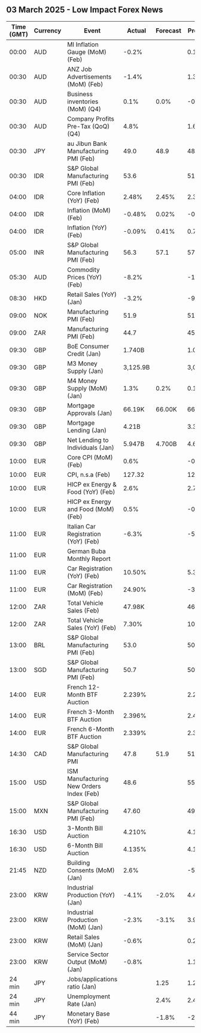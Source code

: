 ## 03 March 2025 - Low Impact Forex News

| Time (GMT) | Currency | Event | Actual | Forecast | Previous |
|------|----------|-------|--------|----------|----------|
| 00:00 | AUD | MI Inflation Gauge (MoM) (Feb) | -0.2% |  | 0.1% |
| 00:30 | AUD | ANZ Job Advertisements (MoM) (Feb) | -1.4% |  | 1.3% |
| 00:30 | AUD | Business inventories (MoM) (Q4) | 0.1% | 0.0% | -0.7% |
| 00:30 | AUD | Company Profits Pre-Tax (QoQ) (Q4) | 4.8% |  | 1.6% |
| 00:30 | JPY | au Jibun Bank Manufacturing PMI (Feb) | 49.0 | 48.9 | 48.7 |
| 00:30 | IDR | S&P Global Manufacturing PMI (Feb) | 53.6 |  | 51.9 |
| 04:00 | IDR | Core Inflation (YoY) (Feb) | 2.48% | 2.45% | 2.36% |
| 04:00 | IDR | Inflation (MoM) (Feb) | -0.48% | 0.02% | -0.76% |
| 04:00 | IDR | Inflation (YoY) (Feb) | -0.09% | 0.41% | 0.76% |
| 05:00 | INR | S&P Global Manufacturing PMI (Feb) | 56.3 | 57.1 | 57.7 |
| 05:30 | AUD | Commodity Prices (YoY) (Feb) | -8.2% |  | -10.7% |
| 08:30 | HKD | Retail Sales (YoY) (Jan) | -3.2% |  | -9.7% |
| 09:00 | NOK | Manufacturing PMI (Feb) | 51.9 |  | 51.3 |
| 09:00 | ZAR | Manufacturing PMI (Feb) | 44.7 |  | 45.3 |
| 09:30 | GBP | BoE Consumer Credit (Jan) | 1.740B |  | 1.062B |
| 09:30 | GBP | M3 Money Supply (Jan) | 3,125.9B |  | 3,084.2B |
| 09:30 | GBP | M4 Money Supply (MoM) (Jan) | 1.3% | 0.2% | 0.1% |
| 09:30 | GBP | Mortgage Approvals (Jan) | 66.19K | 66.00K | 66.51K |
| 09:30 | GBP | Mortgage Lending (Jan) | 4.21B |  | 3.34B |
| 09:30 | GBP | Net Lending to Individuals (Jan) | 5.947B | 4.700B | 4.600B |
| 10:00 | EUR | Core CPI (MoM) (Feb) | 0.6% |  | -0.9% |
| 10:00 | EUR | CPI, n.s.a (Feb) | 127.32 |  | 126.72 |
| 10:00 | EUR | HICP ex Energy & Food (YoY) (Feb) | 2.6% |  | 2.7% |
| 10:00 | EUR | HICP ex Energy and Food (MoM) (Feb) | 0.5% |  | -0.7% |
| 11:00 | EUR | Italian Car Registration (YoY) (Feb) | -6.3% |  | -5.8% |
| 11:00 | EUR | German Buba Monthly Report |  |  |  |
| 11:00 | EUR | Car Registration (YoY) (Feb) | 10.50% |  | 5.30% |
| 11:00 | EUR | Car Registration (MoM) (Feb) | 24.90% |  | -31.30% |
| 12:00 | ZAR | Total Vehicle Sales (Feb) | 47.98K |  | 46.40K |
| 12:00 | ZAR | Total Vehicle Sales (YoY) (Feb) | 7.30% |  | 10.40% |
| 13:00 | BRL | S&P Global Manufacturing PMI (Feb) | 53.0 |  | 50.7 |
| 13:00 | SGD | S&P Global Manufacturing PMI (Feb) | 50.7 |  | 50.9 |
| 14:00 | EUR | French 12-Month BTF Auction | 2.239% |  | 2.241% |
| 14:00 | EUR | French 3-Month BTF Auction | 2.396% |  | 2.423% |
| 14:00 | EUR | French 6-Month BTF Auction | 2.339% |  | 2.339% |
| 14:30 | CAD | S&P Global Manufacturing PMI | 47.8 | 51.9 | 51.6 |
| 15:00 | USD | ISM Manufacturing New Orders Index (Feb) | 48.6 |  | 55.1 |
| 15:00 | MXN | S&P Global Manufacturing PMI (Feb) | 47.60 |  | 49.10 |
| 16:30 | USD | 3-Month Bill Auction | 4.210% |  | 4.195% |
| 16:30 | USD | 6-Month Bill Auction | 4.135% |  | 4.180% |
| 21:45 | NZD | Building Consents (MoM) (Jan) | 2.6% |  | -5.6% |
| 23:00 | KRW | Industrial Production (YoY) (Jan) | -4.1% | -2.0% | 4.4% |
| 23:00 | KRW | Industrial Production (MoM) (Jan) | -2.3% | -3.1% | 3.9% |
| 23:00 | KRW | Retail Sales (MoM) (Jan) | -0.6% |  | 0.2% |
| 23:00 | KRW | Service Sector Output (MoM) (Jan) | -0.8% |  | 1.1% |
| 24 min | JPY | Jobs/applications ratio (Jan) |  | 1.25 | 1.25 |
| 24 min | JPY | Unemployment Rate (Jan) |  | 2.4% | 2.4% |
| 44 min | JPY | Monetary Base (YoY) (Feb) |  | -1.8% | -2.5% |
